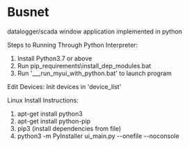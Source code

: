 # Busnet
datalogger/scada window application implemented in python

Steps to Running Through Python Interpreter:
1. Install Python3.7 or above
2. Run pip_requirements\install_dep_modules.bat
3. Run '___run_myui_with_python.bat' to launch program


Edit Devices: Init devices in 'device_list'

Linux Install Instructions:
1. apt-get install python3
2. apt-get install python-pip
3. pip3 (install dependencies from file)
4. python3 -m PyInstaller ui_main.py --onefile --noconsole